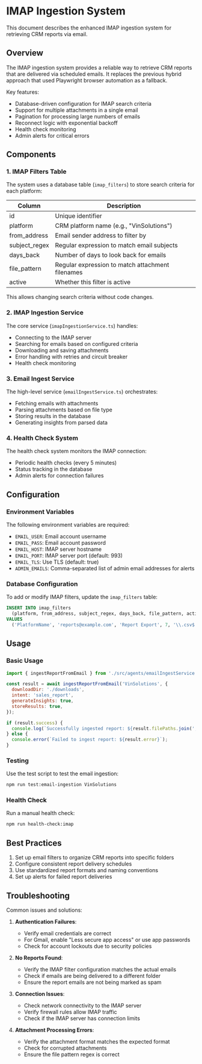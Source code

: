 # IMAP Ingestion System

This document describes the enhanced IMAP ingestion system for retrieving CRM reports via email.

## Overview

The IMAP ingestion system provides a reliable way to retrieve CRM reports that are delivered via scheduled emails. It replaces the previous hybrid approach that used Playwright browser automation as a fallback.

Key features:
- Database-driven configuration for IMAP search criteria
- Support for multiple attachments in a single email
- Pagination for processing large numbers of emails
- Reconnect logic with exponential backoff
- Health check monitoring
- Admin alerts for critical errors

## Components

### 1. IMAP Filters Table

The system uses a database table (`imap_filters`) to store search criteria for each platform:

| Column        | Description                                      |
|---------------|--------------------------------------------------|
| id            | Unique identifier                                |
| platform      | CRM platform name (e.g., "VinSolutions")         |
| from_address  | Email sender address to filter by                |
| subject_regex | Regular expression to match email subjects       |
| days_back     | Number of days to look back for emails           |
| file_pattern  | Regular expression to match attachment filenames |
| active        | Whether this filter is active                    |

This allows changing search criteria without code changes.

### 2. IMAP Ingestion Service

The core service (`imapIngestionService.ts`) handles:
- Connecting to the IMAP server
- Searching for emails based on configured criteria
- Downloading and saving attachments
- Error handling with retries and circuit breaker
- Health check monitoring

### 3. Email Ingest Service

The high-level service (`emailIngestService.ts`) orchestrates:
- Fetching emails with attachments
- Parsing attachments based on file type
- Storing results in the database
- Generating insights from parsed data

### 4. Health Check System

The health check system monitors the IMAP connection:
- Periodic health checks (every 5 minutes)
- Status tracking in the database
- Admin alerts for connection failures

## Configuration

### Environment Variables

The following environment variables are required:

- `EMAIL_USER`: Email account username
- `EMAIL_PASS`: Email account password
- `EMAIL_HOST`: IMAP server hostname
- `EMAIL_PORT`: IMAP server port (default: 993)
- `EMAIL_TLS`: Use TLS (default: true)
- `ADMIN_EMAILS`: Comma-separated list of admin email addresses for alerts

### Database Configuration

To add or modify IMAP filters, update the `imap_filters` table:

```sql
INSERT INTO imap_filters 
  (platform, from_address, subject_regex, days_back, file_pattern, active)
VALUES
  ('PlatformName', 'reports@example.com', 'Report Export', 7, '\\.csv$', true);
```

## Usage

### Basic Usage

```javascript
import { ingestReportFromEmail } from './src/agents/emailIngestService.js';

const result = await ingestReportFromEmail('VinSolutions', {
  downloadDir: './downloads',
  intent: 'sales_report',
  generateInsights: true,
  storeResults: true,
});

if (result.success) {
  console.log(`Successfully ingested report: ${result.filePaths.join(', ')}`);
} else {
  console.error(`Failed to ingest report: ${result.error}`);
}
```

### Testing

Use the test script to test the email ingestion:

```bash
npm run test:email-ingestion VinSolutions
```

### Health Check

Run a manual health check:

```bash
npm run health-check:imap
```

## Best Practices

1. Set up email filters to organize CRM reports into specific folders
2. Configure consistent report delivery schedules
3. Use standardized report formats and naming conventions
4. Set up alerts for failed report deliveries

## Troubleshooting

Common issues and solutions:

1. **Authentication Failures**:
   - Verify email credentials are correct
   - For Gmail, enable "Less secure app access" or use app passwords
   - Check for account lockouts due to security policies

2. **No Reports Found**:
   - Verify the IMAP filter configuration matches the actual emails
   - Check if emails are being delivered to a different folder
   - Ensure the report emails are not being marked as spam

3. **Connection Issues**:
   - Check network connectivity to the IMAP server
   - Verify firewall rules allow IMAP traffic
   - Check if the IMAP server has connection limits

4. **Attachment Processing Errors**:
   - Verify the attachment format matches the expected format
   - Check for corrupted attachments
   - Ensure the file pattern regex is correct
